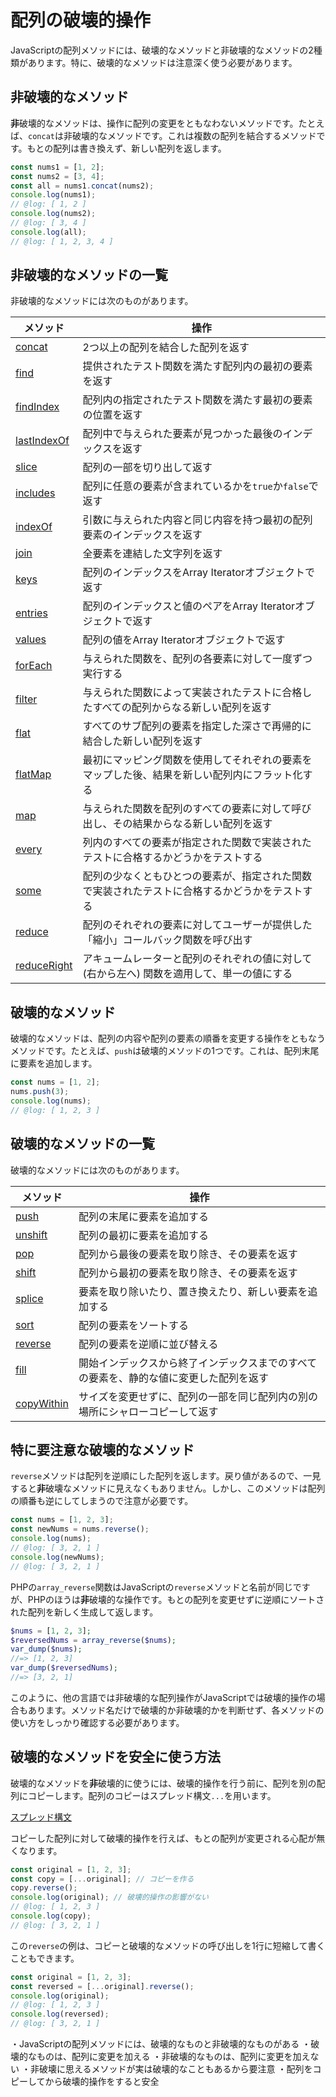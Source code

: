 # 配列の破壊的操作

JavaScriptの配列メソッドには、破壊的なメソッドと非破壊的なメソッドの2種類があります。特に、破壊的なメソッドは注意深く使う必要があります。

## 非破壊的なメソッド

**非**破壊的なメソッドは、操作に配列の変更をともなわないメソッドです。たとえば、`concat`は非破壊的なメソッドです。これは複数の配列を結合するメソッドです。もとの配列は書き換えず、新しい配列を返します。

```ts twoslash
const nums1 = [1, 2];
const nums2 = [3, 4];
const all = nums1.concat(nums2);
console.log(nums1);
// @log: [ 1, 2 ]
console.log(nums2);
// @log: [ 3, 4 ]
console.log(all);
// @log: [ 1, 2, 3, 4 ]
```

## 非破壊的なメソッドの一覧

非破壊的なメソッドには次のものがあります。

| メソッド                                                                                                       | 操作                                                                                           |
| -------------------------------------------------------------------------------------------------------------- | ---------------------------------------------------------------------------------------------- |
| [concat](https://developer.mozilla.org/ja/docs/Web/JavaScript/Reference/Global_Objects/Array/concat)           | 2つ以上の配列を結合した配列を返す                                                              |
| [find](https://developer.mozilla.org/ja/docs/Web/JavaScript/Reference/Global_Objects/Array/find)               | 提供されたテスト関数を満たす配列内の最初の要素を返す                                           |
| [findIndex](https://developer.mozilla.org/ja/docs/Web/JavaScript/Reference/Global_Objects/Array/findIndex)     | 配列内の指定されたテスト関数を満たす最初の要素の位置を返す                                     |
| [lastIndexOf](https://developer.mozilla.org/ja/docs/Web/JavaScript/Reference/Global_Objects/Array/lastIndexOf) | 配列中で与えられた要素が見つかった最後のインデックスを返す                                     |
| [slice](https://developer.mozilla.org/ja/docs/Web/JavaScript/Reference/Global_Objects/Array/slice)             | 配列の一部を切り出して返す                                                                     |
| [includes](https://developer.mozilla.org/ja/docs/Web/JavaScript/Reference/Global_Objects/Array/includes)       | 配列に任意の要素が含まれているかを`true`か`false`で返す                                        |
| [indexOf](https://developer.mozilla.org/ja/docs/Web/JavaScript/Reference/Global_Objects/Array/indexOf)         | 引数に与えられた内容と同じ内容を持つ最初の配列要素のインデックスを返す                         |
| [join](https://developer.mozilla.org/ja/docs/Web/JavaScript/Reference/Global_Objects/Array/join)               | 全要素を連結した文字列を返す                                                                   |
| [keys](https://developer.mozilla.org/ja/docs/Web/JavaScript/Reference/Global_Objects/Array/keys)               | 配列のインデックスをArray Iteratorオブジェクトで返す                                           |
| [entries](https://developer.mozilla.org/ja/docs/Web/JavaScript/Reference/Global_Objects/Array/entries)         | 配列のインデックスと値のペアをArray Iteratorオブジェクトで返す                                 |
| [values](https://developer.mozilla.org/ja/docs/Web/JavaScript/Reference/Global_Objects/Array/values)           | 配列の値をArray Iteratorオブジェクトで返す                                                     |
| [forEach](https://developer.mozilla.org/ja/docs/Web/JavaScript/Reference/Global_Objects/Array/forEach)         | 与えられた関数を、配列の各要素に対して一度ずつ実行する                                         |
| [filter](https://developer.mozilla.org/ja/docs/Web/JavaScript/Reference/Global_Objects/Array/filter)           | 与えられた関数によって実装されたテストに合格したすべての配列からなる新しい配列を返す           |
| [flat](https://developer.mozilla.org/ja/docs/Web/JavaScript/Reference/Global_Objects/Array/flat)               | すべてのサブ配列の要素を指定した深さで再帰的に結合した新しい配列を返す                         |
| [flatMap](https://developer.mozilla.org/ja/docs/Web/JavaScript/Reference/Global_Objects/Array/flatMap)         | 最初にマッピング関数を使用してそれぞれの要素をマップした後、結果を新しい配列内にフラット化する |
| [map](https://developer.mozilla.org/ja/docs/Web/JavaScript/Reference/Global_Objects/Array/map)                 | 与えられた関数を配列のすべての要素に対して呼び出し、その結果からなる新しい配列を返す           |
| [every](https://developer.mozilla.org/ja/docs/Web/JavaScript/Reference/Global_Objects/Array/every)             | 列内のすべての要素が指定された関数で実装されたテストに合格するかどうかをテストする             |
| [some](https://developer.mozilla.org/ja/docs/Web/JavaScript/Reference/Global_Objects/Array/some)               | 配列の少なくともひとつの要素が、指定された関数で実装されたテストに合格するかどうかをテストする |
| [reduce](https://developer.mozilla.org/ja/docs/Web/JavaScript/Reference/Global_Objects/Array/reduce)           | 配列のそれぞれの要素に対してユーザーが提供した「縮小」コールバック関数を呼び出す               |
| [reduceRight](https://developer.mozilla.org/ja/docs/Web/JavaScript/Reference/Global_Objects/Array/reduceRight) | アキュームレーターと配列のそれぞれの値に対して (右から左へ) 関数を適用して、単一の値にする     |

## 破壊的なメソッド

破壊的なメソッドは、配列の内容や配列の要素の順番を変更する操作をともなうメソッドです。たとえば、`push`は破壊的メソッドの1つです。これは、配列末尾に要素を追加します。

```ts twoslash
const nums = [1, 2];
nums.push(3);
console.log(nums);
// @log: [ 1, 2, 3 ]
```

## 破壊的なメソッドの一覧

破壊的なメソッドには次のものがあります。

| メソッド                                                                                                     | 操作                                                                                   |
| ------------------------------------------------------------------------------------------------------------ | -------------------------------------------------------------------------------------- |
| [push](https://developer.mozilla.org/ja/docs/Web/JavaScript/Reference/Global_Objects/Array/push)             | 配列の末尾に要素を追加する                                                             |
| [unshift](https://developer.mozilla.org/ja/docs/Web/JavaScript/Reference/Global_Objects/Array/unshift)       | 配列の最初に要素を追加する                                                             |
| [pop](https://developer.mozilla.org/ja/docs/Web/JavaScript/Reference/Global_Objects/Array/pop)               | 配列から最後の要素を取り除き、その要素を返す                                           |
| [shift](https://developer.mozilla.org/ja/docs/Web/JavaScript/Reference/Global_Objects/Array/shift)           | 配列から最初の要素を取り除き、その要素を返す                                           |
| [splice](https://developer.mozilla.org/ja/docs/Web/JavaScript/Reference/Global_Objects/Array/splice)         | 要素を取り除いたり、置き換えたり、新しい要素を追加する                                 |
| [sort](https://developer.mozilla.org/ja/docs/Web/JavaScript/Reference/Global_Objects/Array/sort)             | 配列の要素をソートする                                                                 |
| [reverse](https://developer.mozilla.org/ja/docs/Web/JavaScript/Reference/Global_Objects/Array/reverse)       | 配列の要素を逆順に並び替える                                                           |
| [fill](https://developer.mozilla.org/ja/docs/Web/JavaScript/Reference/Global_Objects/Array/fill)             | 開始インデックスから終了インデックスまでのすべての要素を、静的な値に変更した配列を返す |
| [copyWithin](https://developer.mozilla.org/ja/docs/Web/JavaScript/Reference/Global_Objects/Array/copyWithin) | サイズを変更せずに、配列の一部を同じ配列内の別の場所にシャローコピーして返す           |

## 特に要注意な破壊的なメソッド

`reverse`メソッドは配列を逆順にした配列を返します。戻り値があるので、一見すると**非**破壊なメソッドに見えなくもありません。しかし、このメソッドは配列の順番も逆にしてしまうので注意が必要です。

```ts twoslash
const nums = [1, 2, 3];
const newNums = nums.reverse();
console.log(nums);
// @log: [ 3, 2, 1 ]
console.log(newNums);
// @log: [ 3, 2, 1 ]
```

PHPの`array_reverse`関数はJavaScriptの`reverse`メソッドと名前が同じですが、PHPのほうは**非**破壊的な操作です。もとの配列を変更せずに逆順にソートされた配列を新しく生成して返します。

```php title="PHPのarray_reverse"
$nums = [1, 2, 3];
$reversedNums = array_reverse($nums);
var_dump($nums);
//=> [1, 2, 3]
var_dump($reversedNums);
//=> [3, 2, 1]
```

このように、他の言語では非破壊的な配列操作がJavaScriptでは破壊的操作の場合もあります。メソッド名だけで破壊的か非破壊的かを判断せず、各メソッドの使い方をしっかり確認する必要があります。

## 破壊的なメソッドを安全に使う方法

破壊的なメソッドを**非**破壊的に使うには、破壊的操作を行う前に、配列を別の配列にコピーします。配列のコピーはスプレッド構文`...`を用います。

[スプレッド構文](./spread-syntax-for-array.md)

コピーした配列に対して破壊的操作を行えば、もとの配列が変更される心配が無くなります。

```ts twoslash
const original = [1, 2, 3];
const copy = [...original]; // コピーを作る
copy.reverse();
console.log(original); // 破壊的操作の影響がない
// @log: [ 1, 2, 3 ]
console.log(copy);
// @log: [ 3, 2, 1 ]
```

この`reverse`の例は、コピーと破壊的なメソッドの呼び出しを1行に短縮して書くこともできます。

```ts twoslash {2}
const original = [1, 2, 3];
const reversed = [...original].reverse();
console.log(original);
// @log: [ 1, 2, 3 ]
console.log(reversed);
// @log: [ 3, 2, 1 ]
```

<PostILearned>

・JavaScriptの配列メソッドには、破壊的なものと非破壊的なものがある
・破壊的なものは、配列に変更を加える
・非破壊的なものは、配列に変更を加えない
・非破壊に思えるメソッドが実は破壊的なこともあるから要注意
・配列をコピーしてから破壊的操作をすると安全

</PostILearned>
